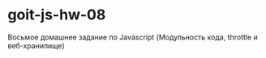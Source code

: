 # goit-js-hw-08
Восьмое домашнее задание по Javascript (Модульность кода, throttle и веб-хранилище)
